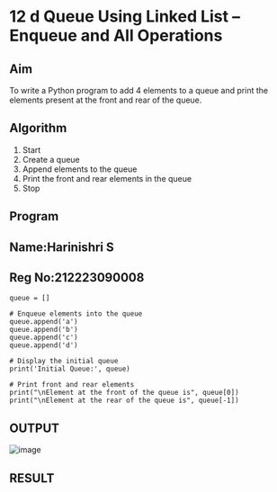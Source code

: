 # 12 d Queue Using Linked List – Enqueue and All Operations

## Aim

To write a Python program to add 4 elements to a queue and print the elements present at the front and rear of the queue.

## Algorithm

1. Start  
2. Create a queue  
3. Append elements to the queue  
4. Print the front and rear elements in the queue  
5. Stop

## Program
## Name:Harinishri S
## Reg No:212223090008

```
queue = []

# Enqueue elements into the queue
queue.append('a')
queue.append('b')
queue.append('c')
queue.append('d')

# Display the initial queue
print('Initial Queue:', queue)

# Print front and rear elements
print("\nElement at the front of the queue is", queue[0])
print("\nElement at the rear of the queue is", queue[-1])
```


## OUTPUT

![image](https://github.com/user-attachments/assets/145e896c-959c-4fd8-b8db-938ac8a58cd0)


## RESULT

